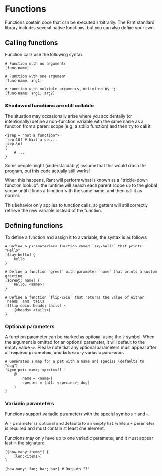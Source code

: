 # Functions

Functions contain code that can be executed arbitrarily. The Rant standard library includes several native functions, but you can also define your own.

## Calling functions

Function calls use the following syntax:

```rant
# Function with no arguments
[func-name]

# Function with one argument
[func-name: arg1]

# Function with multiple arguments, delimited by ';'
[func-name: arg1; arg2]
```

### Shadowed functions are still callable

The situation may occasionally arise where you accidentally (or intentionally)
define a non-function variable with the same name as a function from a parent scope (e.g. a stdlib function) 
and then try to call it: 

```rant
<$rep = "not a function">
[rep:10] # Wait a sec...
[sep:\n]
{
    # ...
}
```

Some people might (understandably) assume that this would crash the program, but this code actually still works!

When this happens, Rant will perform what is known as a "trickle-down function lookup":
the runtime will search each parent scope up to the global scope until it finds a function with the same name, and then call it as normal.

This behavior only applies to function calls, so getters will still correctly retrieve the new variable instead of the function.


## Defining functions

To define a function and assign it to a variable, the syntax is as follows:

```rant
# Define a parameterless function named `say-hello` that prints "Hello"
[$say-hello] {
    Hello
}

# Define a function `greet` with parameter `name` that prints a custom greeting
[$greet: name] {
    Hello, <name>!
}

# Define a function `flip-coin` that returns the value of either `heads` and `tails`
[$flip-coin: heads; tails] {
    {<heads>|<tails>}
}
```

### Optional parameters

A function parameter can be marked as optional using the `?` symbol.
When the argument is omitted for an optional parameter, it will default to the empty value `<>`.
Please note that any optional parameters must appear after all required parameters, and before any variadic parameter.

```rant
# Generates a map for a pet with a name and species (defaults to "dog")
[$gen-pet: name; species?] {
    @(
        name = <name>|
        species = [alt: <species>; dog]
    )
}
```

### Variadic parameters

Functions support variadic parameters with the special symbols `*` and `+`.

A `*` parameter is optional and defaults to an empty list, while a `+` parameter is required and must contain at least one element.

Functions may only have up to one variadic parameter, and it must appear last in the signature.

```rant
[$how-many:items*] {
    [len:<items>]
}

[how-many: foo; bar; baz] # Outputs "3"
```